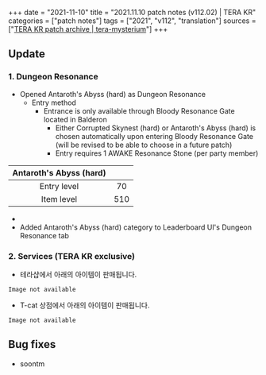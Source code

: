 +++
date = "2021-11-10"
title = "2021.11.10 patch notes (v112.02) | TERA KR"
categories = ["patch notes"]
tags = ["2021", "v112", "translation"]
sources = ["[TERA KR patch archive | tera-mysterium](/ko/patch/2021/v112-02)"]
+++

## Update

### **1.** Dungeon Resonance
- Opened Antaroth's Abyss (hard) as Dungeon Resonance
  - Entry method
    - Entrance is only available through Bloody Resonance Gate located in Balderon
      - Either Corrupted Skynest (hard) or Antaroth's Abyss (hard) is chosen automatically upon entering Bloody Resonance Gate (will be revised to be able to choose in a future patch)
      - Entry requires 1 AWAKE Resonance Stone (per party member)

| Antaroth's Abyss (hard) ||
| :-: | :-: |
| Entry level | 70 |
| Item level | 510 |

- 
 - Added Antaroth's Abyss (hard) category to Leaderboard UI's Dungeon Resonance tab

### **2.** Services (TERA KR exclusive)
- 테라샵에서 아래의 아이템이 판매됩니다.

`Image not available`

- T-cat 상점에서 아래의 아이템이 판매됩니다.

`Image not available`

## Bug fixes

- soontm

